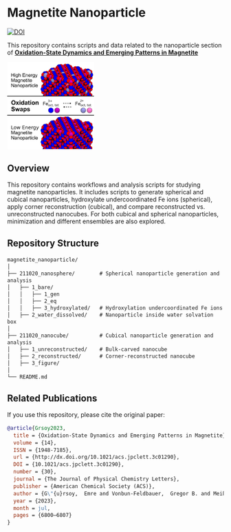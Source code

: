 # Magnetite Nanoparticle

[![DOI](https://img.shields.io/badge/DOI-10.1021/acs.jpclett.3c01290-blue)](https://pubs.acs.org/doi/full/10.1021/acs.jpclett.3c01290)  

This repository contains scripts and data related to the nanoparticle section of [**Oxidation-State Dynamics and Emerging Patterns in Magnetite**](https://pubs.acs.org/doi/full/10.1021/acs.jpclett.3c01290)  

[<img src="TOC2.png" alt="Table of Contents Figure" width="40%">](https://pubs.acs.org/doi/full/10.1021/acs.jpclett.3c01290) 

## Overview  
This repository contains workflows and analysis scripts for studying magnetite nanoparticles. It includes scripts to generate spherical and cubical nanoparticles, hydroxylate undercoordinated Fe ions (spherical), apply corner reconstruction (cubical), and compare reconstructed vs. unreconstructed nanocubes. For both cubical and spherical nanoparticles, minimization and different ensembles are also explored.

## Repository Structure  
```
magnetite_nanoparticle/
│
├── 211020_nanosphere/        # Spherical nanoparticle generation and analysis
│   ├── 1_bare/               
│   │   ├── 1_gen             
│   │   ├── 2_eq              
│   │   ├── 3_hydroxylated/   # Hydroxylation undercoordinated Fe ions
│   ├── 2_water_dissolved/    # Nanoparticle inside water solvation box
│
├── 211020_nanocube/          # Cubical nanoparticle generation and analysis
│   ├── 1_unreconstructed/    # Bulk-carved nanocube
│   ├── 2_reconstructed/      # Corner-reconstructed nanocube
│   ├── 3_figure/            
│ 
└── README.md                                                  
```

## Related Publications  
If you use this repository, please cite the original paper:  
```bibtex
@article{Grsoy2023,
  title = {Oxidation-State Dynamics and Emerging Patterns in Magnetite},
  volume = {14},
  ISSN = {1948-7185},
  url = {http://dx.doi.org/10.1021/acs.jpclett.3c01290},
  DOI = {10.1021/acs.jpclett.3c01290},
  number = {30},
  journal = {The Journal of Physical Chemistry Letters},
  publisher = {American Chemical Society (ACS)},
  author = {G\"{u}rsoy,  Emre and Vonbun-Feldbauer,  Gregor B. and Meißner,  Robert H.},
  year = {2023},
  month = jul,
  pages = {6800–6807}
}
```
